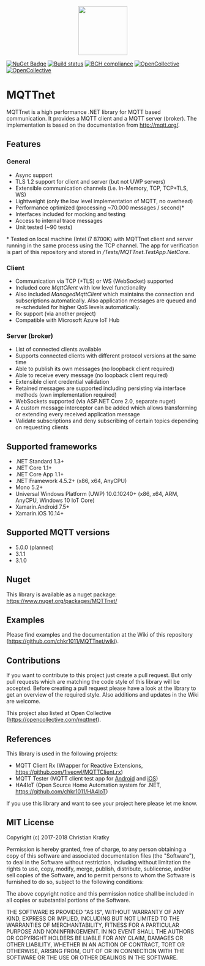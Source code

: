 <p align="center">
<img src="https://github.com/chkr1011/MQTTnet/blob/master/Images/Logo_128x128.png?raw=true" width="128">
</p>

[![NuGet Badge](https://buildstats.info/nuget/MQTTnet)](https://www.nuget.org/packages/MQTTnet)
[![Build status](https://ci.appveyor.com/api/projects/status/ycit86voxfevm2aa/branch/master?svg=true)](https://ci.appveyor.com/project/chkr1011/mqttnet/branch/develop)
[![BCH compliance](https://bettercodehub.com/edge/badge/chkr1011/MQTTnet?branch=master)](https://bettercodehub.com/)
[![OpenCollective](https://opencollective.com/mqttnet/backers/badge.svg)](#backers) 
[![OpenCollective](https://opencollective.com/mqttnet/sponsors/badge.svg)](#sponsors)

# MQTTnet

MQTTnet is a high performance .NET library for MQTT based communication. It provides a MQTT client and a MQTT server (broker). The implementation is based on the documentation from <http://mqtt.org/>.

## Features

### General

* Async support
* TLS 1.2 support for client and server (but not UWP servers)
* Extensible communication channels (i.e. In-Memory, TCP, TCP+TLS, WS)
* Lightweight (only the low level implementation of MQTT, no overhead)
* Performance optimized (processing ~70.000 messages / second)*
* Interfaces included for mocking and testing
* Access to internal trace messages
* Unit tested (~90 tests)

\* Tested on local machine (Intel i7 8700K) with MQTTnet client and server running in the same process using the TCP channel. The app for verification is part of this repository and stored in _/Tests/MQTTnet.TestApp.NetCore_.

### Client

* Communication via TCP (+TLS) or WS (WebSocket) supported
* Included core _MqttClient_ with low level functionality
* Also included _ManagedMqttClient_ which maintains the connection and subscriptions automatically. Also application messages are queued and re-scheduled for higher QoS levels automatically.
* Rx support (via another project)
* Compatible with Microsoft Azure IoT Hub

### Server (broker)

* List of connected clients available
* Supports connected clients with different protocol versions at the same time
* Able to publish its own messages (no loopback client required)
* Able to receive every message (no loopback client required)
* Extensible client credential validation
* Retained messages are supported including persisting via interface methods (own implementation required)
* WebSockets supported (via ASP.NET Core 2.0, separate nuget)
* A custom message interceptor can be added which allows transforming or extending every received application message
* Validate subscriptions and deny subscribing of certain topics depending on requesting clients

## Supported frameworks

* .NET Standard 1.3+
* .NET Core 1.1+
* .NET Core App 1.1+
* .NET Framework 4.5.2+ (x86, x64, AnyCPU)
* Mono 5.2+
* Universal Windows Platform (UWP) 10.0.10240+ (x86, x64, ARM, AnyCPU, Windows 10 IoT Core)
* Xamarin.Android 7.5+
* Xamarin.iOS 10.14+

## Supported MQTT versions

* 5.0.0 (planned)
* 3.1.1
* 3.1.0

## Nuget

This library is available as a nuget package: <https://www.nuget.org/packages/MQTTnet/>

## Examples

Please find examples and the documentation at the Wiki of this repository (<https://github.com/chkr1011/MQTTnet/wiki>).

## Contributions

If you want to contribute to this project just create a pull request. But only pull requests which are matching the code style of this library will be accepted. Before creating a pull request please have a look at the library to get an overview of the required style.
Also additions and updates in the Wiki are welcome.

This project also listed at Open Collective (https://opencollective.com/mqttnet).

## References

This library is used in the following projects:

* MQTT Client Rx (Wrapper for Reactive Extensions, <https://github.com/1iveowl/MQTTClient.rx>)
* MQTT Tester (MQTT client test app for [Android](https://play.google.com/store/apps/details?id=com.liveowl.mqtttester) and [iOS](https://itunes.apple.com/us/app/mqtt-tester/id1278621826?mt=8))
* HA4IoT (Open Source Home Automation system for .NET, <https://github.com/chkr1011/HA4IoT>)

If you use this library and want to see your project here please let me know.

## MIT License

Copyright (c) 2017-2018 Christian Kratky

Permission is hereby granted, free of charge, to any person obtaining a copy
of this software and associated documentation files (the "Software"), to deal
in the Software without restriction, including without limitation the rights
to use, copy, modify, merge, publish, distribute, sublicense, and/or sell
copies of the Software, and to permit persons to whom the Software is
furnished to do so, subject to the following conditions:

The above copyright notice and this permission notice shall be included in all
copies or substantial portions of the Software.

THE SOFTWARE IS PROVIDED "AS IS", WITHOUT WARRANTY OF ANY KIND, EXPRESS OR
IMPLIED, INCLUDING BUT NOT LIMITED TO THE WARRANTIES OF MERCHANTABILITY,
FITNESS FOR A PARTICULAR PURPOSE AND NONINFRINGEMENT. IN NO EVENT SHALL THE
AUTHORS OR COPYRIGHT HOLDERS BE LIABLE FOR ANY CLAIM, DAMAGES OR OTHER
LIABILITY, WHETHER IN AN ACTION OF CONTRACT, TORT OR OTHERWISE, ARISING FROM,
OUT OF OR IN CONNECTION WITH THE SOFTWARE OR THE USE OR OTHER DEALINGS IN THE
SOFTWARE.
